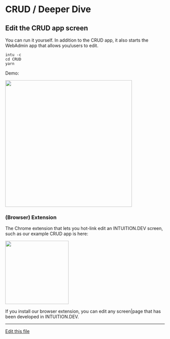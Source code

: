 
# CRUD / Deeper Dive


## Edit the CRUD app screen

You can run it yourself. In addition to the CRUD app, it also starts the WebAdmin app that allows you/users to edit.
```
intu -c
cd CRUD
yarn
```

Demo:

[<img src="http://img.youtube.com/vi/R9F4R4YNFLY/0.jpg" width="400"/>](http://www.youtube.com/watch?v=R9F4R4YNFLY)


### (Browser) Extension

The Chrome extension that lets you hot-link edit an INTUITION.DEV screen, such as our example CRUD app is here:

[<img src="https://lh3.googleusercontent.com/Ty_P-Jbc9OzJMo1AeBl-5UBrEonckRkdwRU0IubmDx4phGj3o2-yyXmsPcDs5_3jQfFPYWKIqr8=w640-h400-e365" width="200"/>](https://chrome.google.com/webstore/detail/webadmin/oaecohdoihcbaogfkhlfkcdbggnmmbek)

If you install our browser extension, you can edit any screen|page that has been developed in INTUITION.DEV. 

---

[Edit this file](https://github.com/intuition-dev/IntuitionDocs/tree/master/docs)